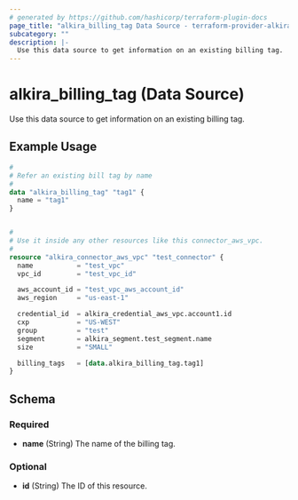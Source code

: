 ```yaml
---
# generated by https://github.com/hashicorp/terraform-plugin-docs
page_title: "alkira_billing_tag Data Source - terraform-provider-alkira"
subcategory: ""
description: |-
  Use this data source to get information on an existing billing tag.
---
```


# alkira_billing_tag (Data Source)

Use this data source to get information on an existing billing tag.

## Example Usage

```terraform
#
# Refer an existing bill tag by name
#
data "alkira_billing_tag" "tag1" {
  name = "tag1"
}


#
# Use it inside any other resources like this connector_aws_vpc.
#
resource "alkira_connector_aws_vpc" "test_connector" {
  name           = "test_vpc"
  vpc_id         = "test_vpc_id"

  aws_account_id = "test_vpc_aws_account_id"
  aws_region     = "us-east-1"

  credential_id  = alkira_credential_aws_vpc.account1.id
  cxp            = "US-WEST"
  group          = "test"
  segment        = alkira_segment.test_segment.name
  size           = "SMALL"

  billing_tags   = [data.alkira_billing_tag.tag1]
}
```

<!-- schema generated by tfplugindocs -->
## Schema

### Required

- **name** (String) The name of the billing tag.

### Optional

- **id** (String) The ID of this resource.


